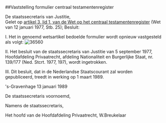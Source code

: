 <meta http-equiv='Content-Type' content='text/html; charset=utf-8' />

##Vaststelling formulier centraal testamentenregister

De staatssecretaris van Justitie,  
Gelet op [artikel 3, lid 1, van de Wet op het centraal testamentenregister](../../../../../../wet/wet/op/het/centraal/testamentenregister/BWBR0003080/README.md) (Wet van 12 januari 1977, Stb. 25);
Besluit:     

I. Het in genoemd wetsartikel bedoelde formulier wordt opnieuw vastgesteld als volgt:   ![36560](http://wetten.overheid.nl/Illustration/36560)

II. Het besluit van de staatssecretaris van Justitie van 5 september 1977, Hoofdafdeling Privaatrecht, afdeling Nationaliteit en Burgerlijke Staat, nr. 139/177 (Ned. Stcrt. 1977, 197), wordt ingetrokken.  

III. Dit besluit, dat in de Nederlandse Staatscourant zal worden gepubliceerd, treedt in werking op 1 maart 1989.       

's-Gravenhage 
13 januari 1989    

De 
staatssecretaris voornoemd, 

Namens de staatssecretaris, 

Het 
hoofd van de Hoofdafdeling Privaatrecht,
W.Breukelaar    
